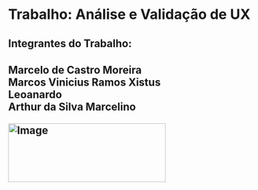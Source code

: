 # Trabalho: Análise e Validação de UX 


<h2>Integrantes do Trabalho:<h2>

Marcelo de Castro Moreira<br>
Marcos Vinicius Ramos Xistus<br>
Leoanardo <br>
Arthur da Silva Marcelino<br>



<a href="https://www.figma.com/slides/xDyJ8QtKSHeCI7ODInnQnP/Analise-e-Valida%C3%A7%C3%A3o-UX?node-id=1-175&t=f4fQzFlBsQhw8vGK-1" target="_blank">
  <img src="https://s3-alpha.figma.com/hub/file/2892125217/716d53e1-341c-43a7-a634-d5e175b01bcb-cover.png" alt="Image" height="120" width="320" target="_blank">
</a>

